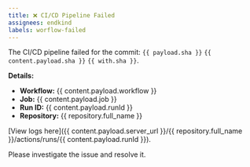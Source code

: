 ```yaml
---
title: ❌ CI/CD Pipeline Failed
assignees: endkind
labels: worflow-failed
---
```


The CI/CD pipeline failed for the commit: `{{ payload.sha }}` `{{ content.payload.sha }}` `{{ with.sha }}`.

**Details:**
- **Workflow:** {{ content.payload.workflow }}
- **Job:** {{ content.payload.job }}
- **Run ID:** {{ content.payload.runId }}
- **Repository:** {{ repository.full_name }}

[View logs here]({{ content.payload.server_url }}/{{ repository.full_name }}/actions/runs/{{ content.payload.runId }}).

Please investigate the issue and resolve it.
